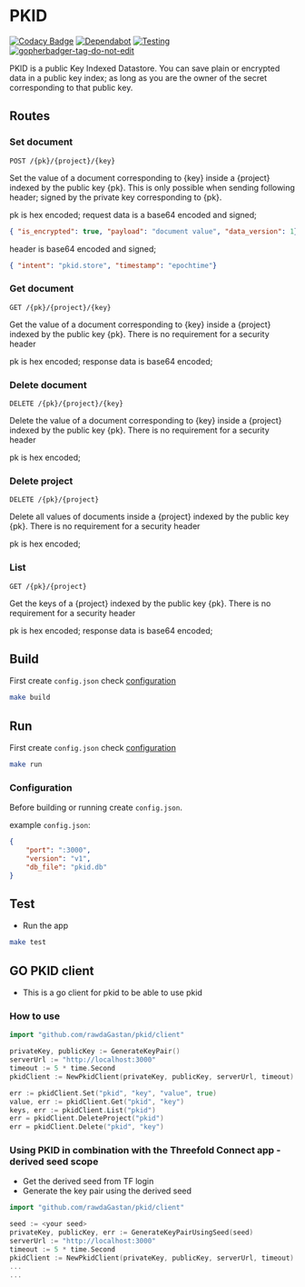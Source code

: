 # PKID

[![Codacy Badge](https://app.codacy.com/project/badge/Grade/a06fc2e7510443c89bcdb5f8c4872d09)](https://app.codacy.com/gh/rawdaGastan/pkid/dashboard?utm_source=gh&utm_medium=referral&utm_content=&utm_campaign=Badge_grade) [![Dependabot](https://badgen.net/badge/Dependabot/enabled/green?icon=dependabot)](https://dependabot.com/) [![Testing](https://github.com/rawdaGastan/pkid/actions/workflows/test.yml/badge.svg?branch=development_mono)](https://github.com/rawdaGastan/pkid/actions/workflows/test.yml) <a href='https://github.com/jpoles1/gopherbadger' target='_blank'>![gopherbadger-tag-do-not-edit](https://img.shields.io/badge/Go%20Coverage-81%25-brightgreen.svg?longCache=true&style=flat)</a>

PKID is a public Key Indexed Datastore. You can save plain or encrypted data in a public key index; as long as you are the owner of the secret corresponding to that public key.

## Routes

### Set document

```api
POST /{pk}/{project}/{key}
```

Set the value of a document corresponding to {key} inside a {project} indexed by the public key {pk}. This is only possible when sending following header; signed by the private key corresponding to {pk}.

pk is hex encoded;
request data is a base64 encoded and signed;

```json
{ "is_encrypted": true, "payload": "document value", "data_version": 1}
```

header is base64 encoded and signed;

```json
{ "intent": "pkid.store", "timestamp": "epochtime"}
```

### Get document

```api
GET /{pk}/{project}/{key}
```

Get the value of a document corresponding to {key} inside a {project} indexed by the public key {pk}. There is no requirement for a security header

pk is hex encoded;
response data is base64 encoded;

### Delete document

```api
DELETE /{pk}/{project}/{key}
```

Delete the value of a document corresponding to {key} inside a {project} indexed by the public key {pk}. There is no requirement for a security header

pk is hex encoded;

### Delete project

```api
DELETE /{pk}/{project}
```

Delete all values of documents inside a {project} indexed by the public key {pk}. There is no requirement for a security header

pk is hex encoded;

### List

```api
GET /{pk}/{project}
```

Get the keys of a {project} indexed by the public key {pk}. There is no requirement for a security header

pk is hex encoded;
response data is base64 encoded;

## Build

First create `config.json` check [configuration](#configuration)

```bash
make build
```

## Run

First create `config.json` check [configuration](#configuration)

```bash
make run
```

### Configuration

Before building or running create `config.json`.

example `config.json`:

```json
{
	"port": ":3000",
	"version": "v1",
	"db_file": "pkid.db"
}
```

## Test

- Run the app

```bash
make test
```

## GO PKID client

- This is a go client for pkid to be able to use pkid

### How to use

```go
import "github.com/rawdaGastan/pkid/client"

privateKey, publicKey := GenerateKeyPair()
serverUrl := "http://localhost:3000"
timeout := 5 * time.Second
pkidClient := NewPkidClient(privateKey, publicKey, serverUrl, timeout)

err := pkidClient.Set("pkid", "key", "value", true)
value, err := pkidClient.Get("pkid", "key")
keys, err := pkidClient.List("pkid")
err = pkidClient.DeleteProject("pkid")
err = pkidClient.Delete("pkid", "key")
```

### Using PKID in combination with the Threefold Connect app - derived seed scope

- Get the derived seed from TF login
- Generate the key pair using the derived seed

```go
import "github.com/rawdaGastan/pkid/client"

seed := <your seed>
privateKey, publicKey, err := GenerateKeyPairUsingSeed(seed)
serverUrl := "http://localhost:3000"
timeout := 5 * time.Second
pkidClient := NewPkidClient(privateKey, publicKey, serverUrl, timeout)
...
...
```
